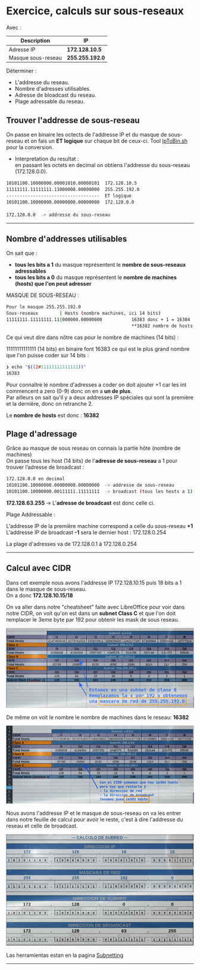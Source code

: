# Exercice, calculs sur sous-reseaux

Avec :

| Description        | IP             |   
|------------------- |--------------- |  
| Adresse IP         | **172.128.10.5** |  
| Masque sous-reseau | **255.255.192.0** |

Déterminer :  

* L'addresse du reseau.
* Nombre d'adresses utilisables.
* Adresse de bloadcast du reseau.
* Plage adressable du reseau.


## Trouver l'addresse de sous-reseau

On passe en binaire les octects de l'addresse IP et du masque de sous-reseau et on fais un **ET logique** sur chaque bit de ceux-ci.  Tool [IpToBin.sh](https://gist.github.com/rnek0/2152fd058edd7a97af2a4b1688761937) pour la conversion.  
- Interpretation du resultat :  
en passant les octets en decimal on obtiens l'addresse du sous-reseau (172.128.0.0).

```bash
10101100.10000000.00001010.00000101  172.128.10.5
11111111.11111111.11000000.00000000  255.255.192.0
-----------------------------------  ET logique
10101100.10000000.00000000.00000000  172.128.0.0

172.128.0.0  -> addresse du sous-reseau
```

---

## Nombre d'addresses utilisables

On sait que :

* **tous les bits a 1** du masque représentent le **nombre de sous-reseaux adressables**
* **tous les bits a 0** du masque représentent le **nombre de machines (hosts) que l'on peut adresser**



MASQUE DE SOUS-RESEAU :

```bash
Pour le masque 255.255.192.0
Sous-reseaux        | Hosts (nombre machines, ici 14 bits)
11111111.11111111.11|000000.00000000           16383 donc + 1 = 16384 - 2
                                               **16382 nombre de hosts**
```

Ce qui veut dire dans nôtre cas pour le nombre de machines (14 bits) : 

11111111111111 (14 bits) en binaire font 16383 ce qui est le plus grand nombre que l'on puisse coder sur 14 bits :

```bash
❯ echo "$((2#11111111111111))"
16383
```

Pour connaître le nombre d'adresses a coder on doit ajouter +1 car les int commencent a zero (0-9) donc on en a **un de plus**.  
Par ailleurs on sait qu'il y a deux addresses IP spéciales qui sont la première et la dernière, donc on retranche 2.

Le **nombre de hosts** est donc : **16382**

## Plage d'adressage

Grâce au masque de sous reseau on connais la partie hôte (nombre de machines)  
On passe tous les host (14 bits) de l'**adresse de sous-reseau** a 1 pour trouver l’adresse de broadcast :

```bash
172.128.0.0 en decimal
10101100.10000000.00000000.00000000  -> addresse de sous-reseau
10101100.10000000.00111111.11111111  -> broadcast (tous les hosts a 1)
```

**172.128.63.255** -> L'**adresse de broadcast** est donc celle ci.

Plage Addressable : 

L'addresse IP de la première machine correspond a celle du sous-reseau **+1**  
L'addresse IP de broadcast **-1** sera le dernier host : 172.128.0.254

 La plage d'adresses va de 172.128.0.1 à 172.128.0.254  

 ---

## Calcul avec CIDR

Dans cet exemple nous avons l'addresse IP 172.128.10.15 puis 18 bits a 1 dans le masque de sous-reseau.  
On a donc **172.128.10.15/18**

On va aller dans notre "cheatsheet" faite avec LibreOffice pour voir dans notre CIDR, on voit qu'on est dans un **subnet Class C** et que l'on doit remplacer le 3eme byte par 192 pour obtenir les mask de sous reseau.

![Masque de sous reseau](../assets/172_128_10_15mask.png "Masque de sous reseau")

De même on voit le nombre le nombre de machines dans le reseau: **16382**

![Machines dasn le subnet](../assets/172_128_10_15.png "Nombre de machines")

Nous avons l'addresse IP et le masque de sous-reseau on va les entrer dans notre feuille de calcul pour avoir le reste, c'est à dire l'addresse du reseau et celle de broadcast.

![Calcul du subnet](../assets/172_128_10_15_subnet.png "Calcul du sous réseau grace au CIDR")

Las herramientas estan en la pagina [Subnetting](../subnetting/#direcciones-especificas-red-y-broadcast)

---
